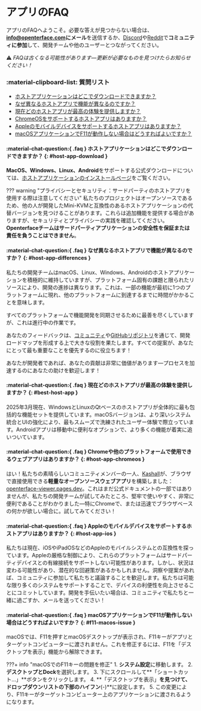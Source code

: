 # アプリのFAQ

アプリのFAQへようこそ。必要な答えが見つからない場合は、**[info@openterface.com](mailto:info@openterface.com)にメール**を送信するか、[Discord](/discord)や[Reddit](/reddit)で**コミュニティに参加**して、開発チームや他のユーザーとつながってください。

⚠️ *FAQは古くなる可能性があります—更新が必要なものを見つけたらお知らせください！*

### :material-clipboard-list: 質問リスト

- [ホストアプリケーションはどこでダウンロードできますか？](#host-app-download)
- [なぜ異なるホストアプリで機能が異なるのですか？](#host-app-differences)
- [現在どのホストアプリが最高の体験を提供しますか？](#best-host-app)
- [ChromeOSをサポートするホストアプリはありますか？](#host-app-chromeos)
- [Appleのモバイルデバイスをサポートするホストアプリはありますか？](#host-app-ios)
- [macOSアプリケーションでF11が動作しない場合はどうすればよいですか？](#f11-macos-issue)

#### :material-chat-question:{ .faq } ホストアプリケーションはどこでダウンロードできますか？ {: #host-app-download }

**MacOS、Windows、Linux、Android**をサポートする公式ダウンロードについては、[ホストアプリケーションのインストールページ](/quick-start/#install-host-application)をご覧ください。

??? warning "プライバシーとセキュリティ：サードパーティのホストアプリを使用する際は注意してください"
    私たちのプロジェクトはオープンソースであるため、他の人が開発したMini-KVMと互換性のあるホストアプリケーションの代替バージョンを見つけることがあります。これらは追加機能を提供する場合がありますが、セキュリティとプライバシーの実践を確認してください。**Openterfaceチームはサードパーティアプリケーションの安全性を保証または責任を負うことはできません**。

#### :material-chat-question:{ .faq } なぜ異なるホストアプリで機能が異なるのですか？ {: #host-app-differences }

私たちの開発チームはmacOS、Linux、Windows、Androidのホストアプリケーションを積極的に維持していますが、プラットフォーム固有の課題と限られたリソースにより、開発の進捗は異なります。これは、一部の機能が最初に1つのプラットフォームに現れ、他のプラットフォームに到達するまでに時間がかかることを意味します。

すべてのプラットフォームで機能開発を同期させるために最善を尽くしていますが、これは進行中の作業です。

あなたのフィードバックは、[コミュニティ](/community/)や[GitHubリポジトリ](/app/)を通じて、開発ロードマップを形成する上で大きな役割を果たします。すべての提案が、あなたにとって最も重要なことを優先するのに役立ちます！

あなたが開発者であれば、あなたの貢献は非常に価値があります—プロセスを加速するのにあなたの助けを歓迎します！

#### :material-chat-question:{ .faq } 現在どのホストアプリが最高の体験を提供しますか？ {: #best-host-app }

2025年3月現在、WindowsとLinuxのQtベースのホストアプリが全体的に最も包括的な機能セットを提供しています。macOSバージョンは、より深いシステム統合とUIの強化により、最もスムーズで洗練されたユーザー体験で際立っています。Androidアプリは移動中に便利なオプションで、より多くの機能が着実に追いついています。

#### :material-chat-question:{ .faq } Chromeや他のプラットフォームで使用できるウェブアプリはありますか？ {: #host-app-chromeos }

はい！私たちの素晴らしいコミュニティメンバーの一人、[Kashall](https://github.com/kashalls/openterface-viewer/)が、ブラウザで直接使用できる**軽量なオープンソースウェブアプリ**を構築しました：[openterface-viewer.pages.dev](https://openterface-viewer.pages.dev)。これはまだ公式ドキュメントの一部ではありませんが、私たちの開発チームが試してみたところ、堅牢で使いやすく、非常に便利であることがわかりました—特にChromeで、または迅速でブラウザベースの何かが欲しい場合に。試してみてください！

#### :material-chat-question:{ .faq } Appleのモバイルデバイスをサポートするホストアプリはありますか？ {: #host-app-ios }

私たちは現在、iOSやiPadOSなどのAppleのモバイルシステムとの互換性を探っています。Appleの厳格な制御により、これらのプラットフォームはサードパーティデバイスとの有線接続をサポートしない可能性があります。しかし、状況は変わる可能性があり、潜在的な回避策があるかもしれません。洞察や提案があれば、コミュニティに参加して私たちと議論することを歓迎します。私たちは可能な限り多くのシステムをサポートすることで、デバイスの利便性を向上させることにコミットしています。開発を手伝いたい場合は、コミュニティで私たちと一緒に過ごすか、メールを送ってください！

#### :material-chat-question:{ .faq } macOSアプリケーションでF11が動作しない場合はどうすればよいですか？ {: #f11-macos-issue }

macOSでは、F11を押すとmacOSデスクトップが表示され、F11キーがアプリとターゲットコンピューターに渡されません。これを修正するには、F11を「デスクトップを表示」機能から解除できます。

???+ info "macOSでのF11キーの問題を修正"
    1. **システム設定**に移動します。
    2. **デスクトップとDock**を選択します。
    3. 下にスクロールして**「ショートカット…」**ボタンをクリックします。
    4. **「デスクトップを表示」**を見つけて、ドロップダウンリストの下部のハイフン**(-)**に設定します。
    5. この変更により、F11キーがターゲットコンピューター上のアプリケーションに渡されるようになります。
